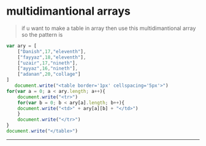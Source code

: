 # multidimantional arrays 
> if u want to make a table in array then use this multidimantional array 
so the pattern is 
```javascript
var ary = [
    ["Danish",17,"eleventh"],
    ["fayyaz",18,"eleventh"],
    ["uzair",17,"nineth"],
    ["ayyaz",16,"nineth"],
    ["adanan",20,"collage"]
] 
   document.write("<table border='1px' cellspacing='5px'>")
for(var a = 0; a < ary.length; a++){
    document.write("<tr>")
    for(var b = 0; b < ary[a].length; b++){
    document.write("<td>" + ary[a][b] + "</td>")
    }
    document.write("</tr>")
}
document.write("</table>")
```
---